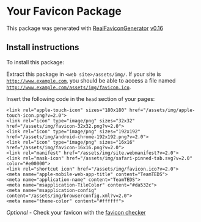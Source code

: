 # Your Favicon Package

This package was generated with [RealFaviconGenerator](https://realfavicongenerator.net/) [v0.16](https://realfavicongenerator.net/change_log#v0.16)

## Install instructions

To install this package:

Extract this package in <code>&lt;web site&gt;/assets/img/</code>. If your site is <code>http://www.example.com</code>, you should be able to access a file named <code>http://www.example.com/assets/img/favicon.ico</code>.

Insert the following code in the `head` section of your pages:

    <link rel="apple-touch-icon" sizes="180x180" href="/assets/img/apple-touch-icon.png?v=2.0">
    <link rel="icon" type="image/png" sizes="32x32" href="/assets/img/favicon-32x32.png?v=2.0">
    <link rel="icon" type="image/png" sizes="192x192" href="/assets/img/android-chrome-192x192.png?v=2.0">
    <link rel="icon" type="image/png" sizes="16x16" href="/assets/img/favicon-16x16.png?v=2.0">
    <link rel="manifest" href="/assets/img/site.webmanifest?v=2.0">
    <link rel="mask-icon" href="/assets/img/safari-pinned-tab.svg?v=2.0" color="#e00000">
    <link rel="shortcut icon" href="/assets/img/favicon.ico?v=2.0">
    <meta name="apple-mobile-web-app-title" content="TeamTEDS">
    <meta name="application-name" content="TeamTEDS">
    <meta name="msapplication-TileColor" content="#da532c">
    <meta name="msapplication-config" content="/assets/img/browserconfig.xml?v=2.0">
    <meta name="theme-color" content="#ffffff">

*Optional* - Check your favicon with the [favicon checker](https://realfavicongenerator.net/favicon_checker)